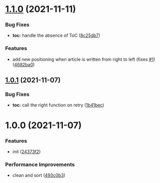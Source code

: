 # [1.1.0](https://github.com/bamdadsabbagh/wikipedia-plus--extension/compare/v1.0.1...v1.1.0) (2021-11-11)


### Bug Fixes

* **toc:** handle the absence of ToC ([8c25db7](https://github.com/bamdadsabbagh/wikipedia-plus--extension/commit/8c25db74bc9880af769bc2e13f495ca1006e6e1c))


### Features

* add new positioning when article is written from right to left (fixes [#1](https://github.com/bamdadsabbagh/wikipedia-plus--extension/issues/1)) ([4682ba0](https://github.com/bamdadsabbagh/wikipedia-plus--extension/commit/4682ba0b58c78dee4174649f474dd7f8590c04cd))

## [1.0.1](https://github.com/bamdadsabbagh/wikipedia-plus--extension/compare/v1.0.0...v1.0.1) (2021-11-07)


### Bug Fixes

* **toc:** call the right function on retry ([1b41bec](https://github.com/bamdadsabbagh/wikipedia-plus--extension/commit/1b41bec100362382eaf1e0b5693c876e583140fc))

# 1.0.0 (2021-11-07)


### Features

* init ([24373f2](https://github.com/bamdadsabbagh/wikipedia-plus--extension/commit/24373f25c5c1fb88c5687916b58129e5ea38bc3e))


### Performance Improvements

* clean and sort ([493c0b3](https://github.com/bamdadsabbagh/wikipedia-plus--extension/commit/493c0b3325526bcf41762c6c6767eb3b0c04ebb6))
